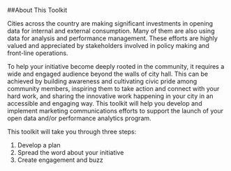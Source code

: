 ##About This Toolkit

Cities across the country are making significant investments in opening data for internal and external consumption. Many of them are also using data for analysis and performance management. These efforts are highly valued and appreciated by stakeholders involved in policy making and front-line operations.

To help your initiative become deeply rooted in the community, it requires a wide and engaged audience beyond the walls of city hall. This can be achieved by building awareness and cultivating civic pride among community members, inspiring them to take action and connect with your hard work, and sharing the innovative work happening in your city in an accessible and engaging way. This toolkit will help you develop and implement marketing communications efforts to support the launch of your open data and/or performance analytics program.

This toolkit will take you through three steps:
1. Develop a plan
2. Spread the word about your initiative
3. Create engagement and buzz
